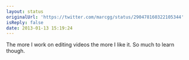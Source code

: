 ```yaml
---
layout: status
originalUrl: 'https://twitter.com/marcgg/status/290478160322105344'
isReply: false
date: 2013-01-13 15:19:24
---
```


The more I work on editing videos the more I like it. So much to learn though.

